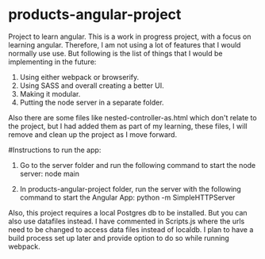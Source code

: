 # products-angular-project
Project to learn angular.
This is a work in progress project, with a focus on learning angular. Therefore, I am not using a lot of features that I would normally use use. But following is the list of things that I would be implementing in the future:
1) Using either webpack or browserify.
2) Using SASS and overall creating a better UI.
3) Making it modular.
4) Putting the node server in a separate folder.

Also there are some files like nested-controller-as.html which don't relate to the project, but I had added them as part of my learning, these files, I will remove and clean up the project as I move forward.

#Instructions to run the app:
1) Go to the server folder and run the following command to start the node server:
   node main

2) In products-angular-project folder, run the server with the following command to start the Angular App:
   python -m SimpleHTTPServer

Also, this project requires a local Postgres db to be installed. But you can also use datafiles instead. I have commented in Scripts.js where the urls need to be changed to access data files instead of localdb. I plan to have a build process set up later and provide option to do so while running webpack. 
